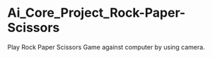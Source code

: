 # Ai_Core_Project_Rock-Paper-Scissors
Play Rock Paper Scissors Game against computer by using camera.
